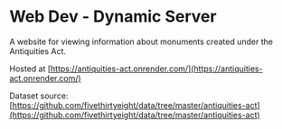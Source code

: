 # Web Dev - Dynamic Server

A website for viewing information about monuments created under the Antiquities Act.

Hosted at [https://antiquities-act.onrender.com/](https://antiquities-act.onrender.com/)

Dataset source: [https://github.com/fivethirtyeight/data/tree/master/antiquities-act](https://github.com/fivethirtyeight/data/tree/master/antiquities-act)
